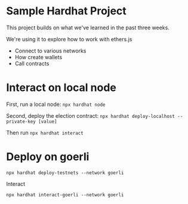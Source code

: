 # Sample Hardhat Project

This project builds on what we've learned in the past three weeks.

We're using it to explore how to work with ethers.js
- Connect to various networks 
- How create wallets
- Call contracts

# Interact on local node

First, run a local node:
`npx hardhat node`

Second, deploy the election contract:
`npx hardhat deploy-localhost --private-key [value]`

Then run
`npx hardhat interact`

# Deploy on goerli 

`npx hardhat deploy-testnets --network goerli`

Interact

`npx hardhat interact-goerli --network goerli`